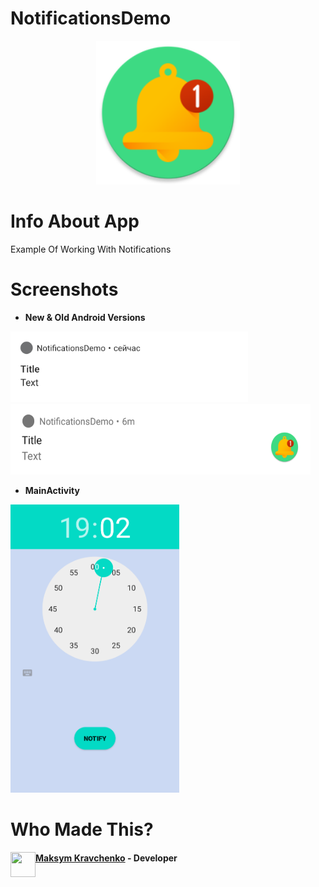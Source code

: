 # NotificationsDemo

<p align="center">
  <img width="230" height="230" src="https://github.com/masssimeliano/NotificationsDemo/blob/master/app/src/main/res/mipmap-xxxhdpi/ic_launcher_round.png">
</p>


# Info About App
Example Of Working With Notifications


# Screenshots

* __New & Old Android Versions__

<img src="https://github.com/masssimeliano/NotificationsDemo/blob/master/app/src/main/res/raw/screenshot_notification_new.png" width="380" height="113" /> <img src="https://github.com/masssimeliano/NotificationsDemo/blob/master/app/src/main/res/raw/screenshot_notification_old.png" width="480" height="113" />

* __MainActivity__

<img src="https://github.com/masssimeliano/NotificationsDemo/blob/master/app/src/main/res/raw/screenshot_mainactivity.png" width="270" height="461" />


# Who Made This?

<img align="left" width="40" height="40" src="https://avatars.githubusercontent.com/masssimeliano">

#### [Maksym Kravchenko](https://github.com/masssimeliano) - __Developer__

